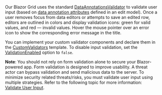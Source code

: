 Our Blazor Grid uses the standard [DataAnnotationsValidator](https://docs.microsoft.com/en-us/aspnet/core/blazor/forms-validation#data-annotations-validator-component-and-custom-validation-1) to validate user input (based on [data annotation attributes](https://docs.microsoft.com/en-us/aspnet/core/mvc/models/validation) defined in an edit model). Once a user removes focus from data editors or attempts to save an edited row, editors are outlined in colors and display validation icons: green for valid values, and red — invalid values. Hover the mouse pointer over an error icon to show the corresponding error message in the title.

You can implement your custom validator components and declare them in the [CustomValidators](https://docs.devexpress.com/Blazor/DevExpress.Blazor.DxGrid.CustomValidators) template. To disable input validation, set the [ValidationEnabled](https://docs.devexpress.com/Blazor/DevExpress.Blazor.DxGrid.ValidationEnabled) option to `false`.

**Note**: You should not rely on form validation alone to secure your Blazor-powered app. Form validation is designed to improve usability. A threat actor can bypass validation and send malicious data to the server. To minimize security related threats/risks, you must validate user input using multiple strategies. Refer to the following topic for more information: [Validate User Input](https://docs.devexpress.com/Blazor/404263/common-concepts/validate-user-input).


